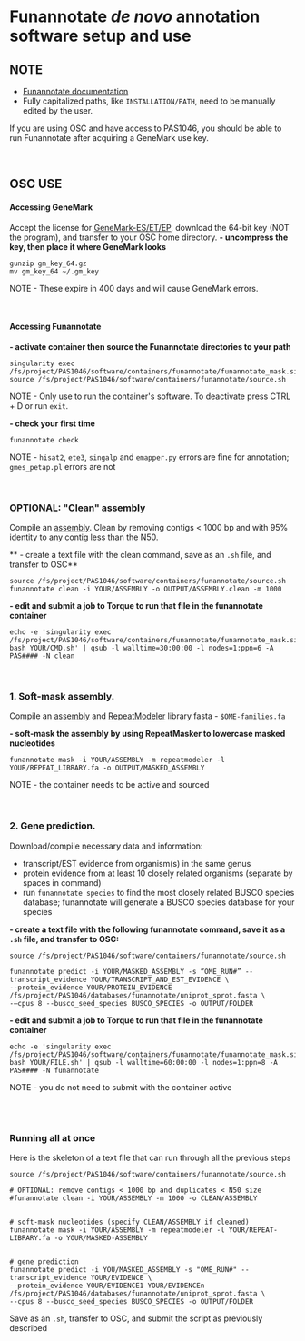 # Funannotate *de novo* annotation software setup and use

## NOTE 
- [Funannotate documentation](https://funannotate.readthedocs.io/en/latest/install.html)
- Fully capitalized paths, like `INSTALLATION/PATH`, need to be manually edited by the user.

If you are using OSC and have access to PAS1046, you should be able to run Funannotate after acquiring a GeneMark use key.

<br />

## OSC USE
#### Accessing GeneMark
Accept the license for [GeneMark-ES/ET/EP](http://topaz.gatech.edu/GeneMark/license_download.cgi), download the 64-bit key (NOT the program), and transfer to your OSC home directory. 
**- uncompress the key, then place it where GeneMark looks**
```
gunzip gm_key_64.gz
mv gm_key_64 ~/.gm_key
```

NOTE - These expire in 400 days and will cause GeneMark errors.

<br />

#### Accessing Funannotate
**- activate container then source the Funannotate directories to your path**
```
singularity exec /fs/project/PAS1046/software/containers/funannotate/funannotate_mask.sif
source /fs/project/PAS1046/software/containers/funannotate/source.sh
```

NOTE - Only use to run the container's software. To deactivate press CTRL + D or run `exit`.

**- check your first time**
```
funannotate check
```
NOTE - `hisat2`, `ete3`, `singalp` and `emapper.py` errors are fine for annotation; `gmes_petap.pl` errors are not

<br />

### OPTIONAL: "Clean" assembly
Compile an [assembly](https://gitlab.com/xonq/tutorials/-/blob/master/assembly.md). Clean by removing contigs < 1000 bp and with 95% identity to any contig less than the N50.

** - create a text file with the clean command, save as an `.sh` file, and transfer to OSC**
```
source /fs/project/PAS1046/software/containers/funannotate/source.sh
funannotate clean -i YOUR/ASSEMBLY -o OUTPUT/ASSEMBLY.clean -m 1000
```

**- edit and submit a job to Torque to run that file in the funannotate container**
```
echo -e 'singularity exec /fs/project/PAS1046/software/containers/funannotate/funannotate_mask.sif bash YOUR/CMD.sh' | qsub -l walltime=30:00:00 -l nodes=1:ppn=6 -A PAS#### -N clean
```

<br />

### 1. Soft-mask assembly. 
Compile an [assembly](https://gitlab.com/xonq/tutorials/-/blob/master/assembly.md) and [RepeatModeler](https://gitlab.com/xonq/tutorials/-/blob/master/repeatmodeler.md) library fasta - `$OME-families.fa`

**- soft-mask the assembly by using RepeatMasker to lowercase masked nucleotides**
```
funannotate mask -i YOUR/ASSEMBLY -m repeatmodeler -l YOUR/REPEAT_LIBRARY.fa -o OUTPUT/MASKED_ASSEMBLY
```
NOTE - the container needs to be active and sourced

<br />

### 2. Gene prediction. 
Download/compile necessary data and information:
- transcript/EST evidence from organism(s) in the same genus
- protein evidence from at least 10 closely related organisms (separate by spaces in command)
- run `funannotate species` to find the most closely related BUSCO species database; funannotate will generate a BUSCO species database for your species

**- create a text file with the following funannotate command, save it as a `.sh` file, and transfer to OSC:**
```
source /fs/project/PAS1046/software/containers/funannotate/source.sh

funannotate predict -i YOUR/MASKED_ASSEMBLY -s “OME_RUN#” --transcript_evidence YOUR/TRANSCRIPT_AND_EST_EVIDENCE \
--protein_evidence YOUR/PROTEIN_EVIDENCE /fs/project/PAS1046/databases/funannotate/uniprot_sprot.fasta \
-–cpus 8 --busco_seed_species BUSCO_SPECIES -o OUTPUT/FOLDER
```

**- edit and submit a job to Torque to run that file in the funannotate container**
```
echo -e 'singularity exec /fs/project/PAS1046/software/containers/funannotate/funannotate_mask.sif bash YOUR/FILE.sh' | qsub -l walltime=60:00:00 -l nodes=1:ppn=8 -A PAS#### -N funannotate
```
NOTE - you do not need to submit with the container active

<br /><br />

### Running all at once
Here is the skeleton of a text file that can run through all the previous steps
```
source /fs/project/PAS1046/software/containers/funannotate/source.sh

# OPTIONAL: remove contigs < 1000 bp and duplicates < N50 size
#funannotate clean -i YOUR/ASSEMBLY -m 1000 -o CLEAN/ASSEMBLY


# soft-mask nucleotides (specify CLEAN/ASSEMBLY if cleaned)
funannotate mask -i YOUR/ASSEMBLY -m repeatmodeler -l YOUR/REPEAT-LIBRARY.fa -o YOUR/MASKED-ASSEMBLY


# gene prediction
funannotate predict -i YOU/MASKED_ASSEMBLY -s "OME_RUN#" --transcript_evidence YOUR/EVIDENCE \
--protein_evidence YOUR/EVIDENCE1 YOUR/EVIDENCEn /fs/project/PAS1046/databases/funannotate/uniprot_sprot.fasta \
--cpus 8 --busco_seed_species BUSCO_SPECIES -o OUTPUT/FOLDER
```

Save as an `.sh`, transfer to OSC, and submit the script as previously described
